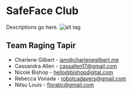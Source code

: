 # SafeFace Club
Descriptions go here.
![alt tag](http://i.imgur.com/IW8simF.gif)

Team Raging Tapir
-----------------
* Charlene Gilbert - iam@charlenegilbert.me
* Cassandra Allen - cassallen17@gmail.com
* Nicole Bishop - hello@bishopdigital.com
* Rebecca Vonada - robotcadavers@gmail.com
* Nitsu Louis - floratic@gmail.com